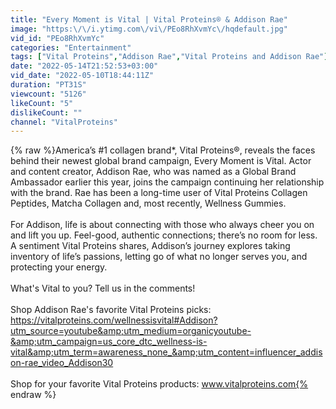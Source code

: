 ```yaml
---
title: "Every Moment is Vital | Vital Proteins® & Addison Rae"
image: "https:\/\/i.ytimg.com\/vi\/PEo8RhXvmYc\/hqdefault.jpg"
vid_id: "PEo8RhXvmYc"
categories: "Entertainment"
tags: ["Vital Proteins","Addison Rae","Vital Proteins and Addison Rae"]
date: "2022-05-14T21:52:53+03:00"
vid_date: "2022-05-10T18:44:11Z"
duration: "PT31S"
viewcount: "5126"
likeCount: "5"
dislikeCount: ""
channel: "VitalProteins"
---
```

{% raw %}America’s #1 collagen brand*, Vital Proteins®, reveals the faces behind their newest global brand campaign, Every Moment is Vital. Actor and content creator, Addison Rae, who was named as a Global Brand Ambassador earlier this year, joins the campaign continuing her relationship with the brand. Rae has been a long-time user of Vital Proteins Collagen Peptides, Matcha Collagen and, most recently, Wellness Gummies.<br /><br />For Addison, life is about connecting with those who always cheer you on and lift you up. Feel-good, authentic connections; there’s no room for less. A sentiment Vital Proteins shares, Addison’s journey explores taking inventory of life’s passions, letting go of what no longer serves you, and protecting your energy.<br /><br />What's Vital to you? Tell us in the comments!<br /><br />Shop Addison Rae's favorite Vital Proteins picks: <a rel="nofollow" target="blank" href="https://vitalproteins.com/wellnessisvital#Addison?utm_source=youtube&amp;utm_medium=organicyoutube-&amp;utm_campaign=us_core_dtc_wellness-is-vital&amp;utm_term=awareness_none_&amp;utm_content=influencer_addison-rae_video_Addison30">https://vitalproteins.com/wellnessisvital#Addison?utm_source=youtube&amp;utm_medium=organicyoutube-&amp;utm_campaign=us_core_dtc_wellness-is-vital&amp;utm_term=awareness_none_&amp;utm_content=influencer_addison-rae_video_Addison30</a><br /><br />Shop for your favorite Vital Proteins products: www.vitalproteins.com{% endraw %}
